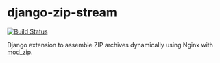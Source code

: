 # django-zip-stream
[![Build Status](https://travis-ci.org/travcunn/django-zip-stream.svg?branch=master)](https://travis-ci.org/travcunn/django-zip-stream)

Django extension to assemble ZIP archives dynamically using Nginx with [mod_zip](https://github.com/evanmiller/mod_zip).
